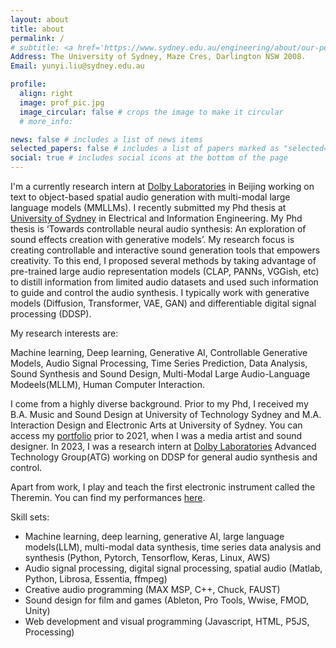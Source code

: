 ```yaml
---
layout: about
title: about
permalink: /
# subtitle: <a href='https://www.sydney.edu.au/engineering/about/our-people/research-students/rein-liu-210.html'>University of Sydney</a>.
Address: The University of Sydney, Maze Cres, Darlington NSW 2008.
Email: yunyi.liu@sydney.edu.au

profile:
  align: right
  image: prof_pic.jpg
  image_circular: false # crops the image to make it circular
  # more_info:

news: false # includes a list of news items
selected_papers: false # includes a list of papers marked as "selected={true}"
social: true # includes social icons at the bottom of the page
---
```


I'm a currently research intern at [Dolby Laboratories](https://www.dolby.com/) in Beijing working on text to object-based spatial audio generation with multi-modal large language models (MMLLMs). I recently submitted my Phd thesis at [University of Sydney](https://www.sydney.edu.au/engineering/about/our-people/research-students/rein-liu-210.html) in Electrical and Information Engineering. My Phd thesis is ‘Towards controllable neural audio synthesis: An exploration of sound effects creation with generative models’. My research focus is creating controllable and interactive sound generation tools that empowers creativity. To this end, I proposed several methods by taking advantage of pre-trained large audio representation models (CLAP, PANNs, VGGish, etc) to distill information from limited audio datasets and used such information to guide and control the audio synthesis. I typically work with generative models (Diffusion, Transformer, VAE, GAN) and differentiable digital signal processing (DDSP).

My research interests are:

Machine learning, Deep learning, Generative AI, Controllable Generative Models, Audio Signal Processing, Time Series Prediction, Data Analysis, Sound Synthesis and Sound Design, Multi-Modal Large Audio-Language Modeels(MLLM), Human Computer Interaction.

I come from a highly diverse background. Prior to my Phd, I received my B.A. Music and Sound Design at University of Technology Sydney and M.A. Interaction Design and Electronic Arts at University of Sydney. You can access my [portfolio](https://vimeo.com/reinliu) prior to 2021, when I was a media artist and sound designer. In 2023, I was a research intern at [Dolby Laboratories](https://www.dolby.com/) Advanced Technology Group(ATG) working on DDSP for general audio synthesis and control.

Apart from work, I play and teach the first electronic instrument called the Theremin. You can find my performances [here](https://www.youtube.com/channel/UCZ4XUd6muK3D88PD2EvB8ow).

Skill sets:

- Machine learning, deep learning, generative AI, large language models(LLM), multi-modal data synthesis, time series data analysis and synthesis (Python, Pytorch, Tensorflow, Keras, Linux, AWS)
- Audio signal processing, digital signal processing, spatial audio (Matlab, Python, Librosa, Essentia, ffmpeg)
- Creative audio programming (MAX MSP, C++, Chuck, FAUST)
- Sound design for film and games (Ableton, Pro Tools, Wwise, FMOD, Unity)
- Web development and visual programming (Javascript, HTML, P5JS, Processing)